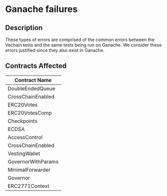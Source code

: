 # Ganache failures

## Description

These types of errors are comprised of the common errors between the Vechain tests and the same tests being run on Ganache. We consider these errors justified since they also exist in Ganache.

## Contracts Affected

| Contract Name      |
| ------------------ |
| DoubleEndedQueue   |
| CrossChainEnabled  |
| ERC20Votes         |
| ERC20VotesComp     |
| Checkpoints        |
| ECDSA              |
| AccessControl      |
| CrossChainEnabled  |
| VestingWallet      |
| GovernorWithParams |
| MinimalForwarder   |
| Governor           |
| ERC2771Context     |
